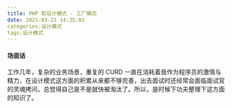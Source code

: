 ```yaml
---
title: PHP 和设计模式 - 工厂模式
date: 2021-03-21 14:35:03
categories:设计模式
tags:设计模式
---
```


#### 场面话

工作几年，复杂的业务场景，重复的 CURD 一直在消耗着我作为程序员的激情与精力，在设计模式这方面的积累从来都不够完善，出去面试时还经常会面临面试官的灵魂拷问，总觉得自己是不是就快被淘汰了。所以，是时候下功夫整理下这方面的知识了。
